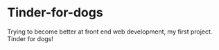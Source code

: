 # Tinder-for-dogs
Trying to become better at front end web development, my first project. Tinder for dogs!

